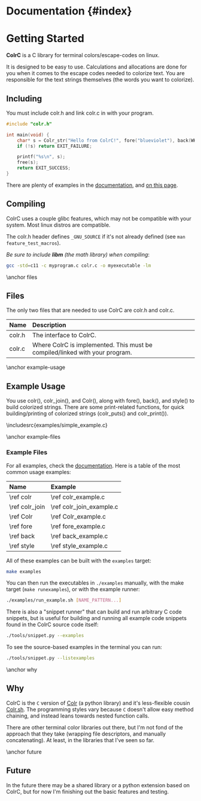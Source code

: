 # Documentation {#index}

# Getting Started

**ColrC** is a C library for terminal colors/escape-codes on linux.

It is designed to be easy to use. Calculations and allocations are done for you
when it comes to the escape codes needed to colorize text. You are responsible
for the text strings themselves (the words you want to colorize).

## Including
You must include colr.h and link colr.c in with your
program.
```c
#include "colr.h"

int main(void) {
    char* s = Colr_str("Hello from ColrC!", fore("blueviolet"), back(WHITE));
    if (!s) return EXIT_FAILURE;

    printf("%s\n", s);
    free(s);
    return EXIT_SUCCESS;
}
```

There are plenty of examples in the [documentation](examples.html), and
[on this page](#example-usage).

## Compiling

ColrC uses a couple glibc features, which may not be compatible with your system.
Most linux distros are compatible.

The colr.h header defines `_GNU_SOURCE` if it's not already defined (see `man feature_test_macros`).

*Be sure to include **libm** (the math library) when compiling*:
```bash
gcc -std=c11 -c myprogram.c colr.c -o myexecutable -lm
```

\anchor files
## Files

The only two files that are needed to use ColrC are colr.h and colr.c.

Name   | Description
:----- | :---------------------------------------------
colr.h | The interface to ColrC.
colr.c | Where ColrC is implemented. This must be compiled/linked with your program.

\anchor example-usage
## Example Usage

You use colr(), colr_join(), and Colr(), along with fore(), back(), and style()
to build colorized strings. There are some print-related functions, for quick
building/printing of colorized strings (colr_puts() and colr_print()).

\includesrc{examples/simple_example.c}

\anchor example-files
### Example Files

For all examples, check the [documentation](examples.html).
Here is a table of the most common usage examples:

Name           | Example
:------------- | :-----------------
\ref colr      | \ref colr_example.c
\ref colr_join | \ref colr_join_example.c
\ref Colr      | \ref Colr_example.c
\ref fore      | \ref fore_example.c
\ref back      | \ref back_example.c
\ref style     | \ref style_example.c

All of these examples can be built with the `examples` target:
```bash
make examples
```

You can then run the executables in `./examples` manually, with the make
target (`make runexamples`), or with the example runner:
```bash
./examples/run_example.sh [NAME_PATTERN...]
```

There is also a "snippet runner" that can build and run
arbitrary C code snippets, but is useful for building and running all example
code snippets found in the ColrC source code itself:
```bash
./tools/snippet.py --examples
```

To see the source-based examples in the terminal you can run:
```bash
./tools/snippet.py --listexamples
```

\anchor why
## Why

ColrC is the `C` version of [Colr](https://github.com/welbornprod/colr)
(a python library) and it's less-flexible cousin
[Colr.sh](https://github.com/welbornprod/colr.sh).
The programming styles vary because `C` doesn't allow easy method chaining,
and instead leans towards nested function calls.

There are other terminal color libraries out there, but I'm not fond of the
approach that they take (wrapping file descriptors, and manually concatenating).
At least, in the libraries that I've seen so far.

\anchor future
## Future

In the future there may be a shared library or a python extension based on
ColrC, but for now I'm finishing out the basic features and testing.

